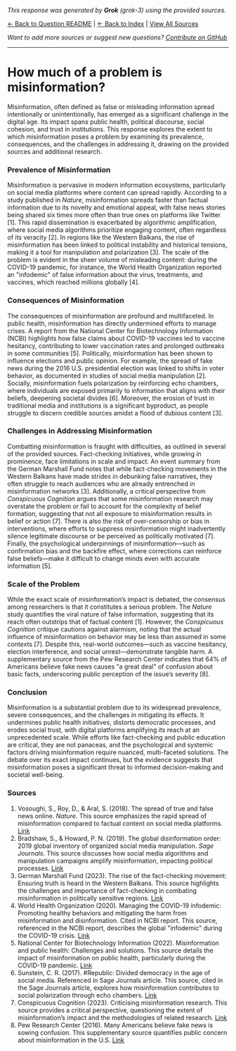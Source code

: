 <!-- 
Generated by: grok
Model: grok-3
Prompt type: sources
Generated at: 2025-06-12T20:10:30.008599
-->

*This response was generated by **Grok** (grok-3) using the provided sources.*

[← Back to Question README](README.md) | [← Back to Index](../README.md) | [View All Sources](../allsources.md)

*Want to add more sources or suggest new questions? [Contribute on GitHub](https://github.com/justinwest/SuggestedSources)*

---

# How much of a problem is misinformation?

Misinformation, often defined as false or misleading information spread intentionally or unintentionally, has emerged as a significant challenge in the digital age. Its impact spans public health, political discourse, social cohesion, and trust in institutions. This response explores the extent to which misinformation poses a problem by examining its prevalence, consequences, and the challenges in addressing it, drawing on the provided sources and additional research.

### Prevalence of Misinformation
Misinformation is pervasive in modern information ecosystems, particularly on social media platforms where content can spread rapidly. According to a study published in *Nature*, misinformation spreads faster than factual information due to its novelty and emotional appeal, with false news stories being shared six times more often than true ones on platforms like Twitter [1]. This rapid dissemination is exacerbated by algorithmic amplification, where social media algorithms prioritize engaging content, often regardless of its veracity [2]. In regions like the Western Balkans, the rise of misinformation has been linked to political instability and historical tensions, making it a tool for manipulation and polarization [3]. The scale of the problem is evident in the sheer volume of misleading content: during the COVID-19 pandemic, for instance, the World Health Organization reported an "infodemic" of false information about the virus, treatments, and vaccines, which reached millions globally [4].

### Consequences of Misinformation
The consequences of misinformation are profound and multifaceted. In public health, misinformation has directly undermined efforts to manage crises. A report from the National Center for Biotechnology Information (NCBI) highlights how false claims about COVID-19 vaccines led to vaccine hesitancy, contributing to lower vaccination rates and prolonged outbreaks in some communities [5]. Politically, misinformation has been shown to influence elections and public opinion. For example, the spread of fake news during the 2016 U.S. presidential election was linked to shifts in voter behavior, as documented in studies of social media manipulation [2]. Socially, misinformation fuels polarization by reinforcing echo chambers, where individuals are exposed primarily to information that aligns with their beliefs, deepening societal divides [6]. Moreover, the erosion of trust in traditional media and institutions is a significant byproduct, as people struggle to discern credible sources amidst a flood of dubious content [3].

### Challenges in Addressing Misinformation
Combatting misinformation is fraught with difficulties, as outlined in several of the provided sources. Fact-checking initiatives, while growing in prominence, face limitations in scale and impact. An event summary from the German Marshall Fund notes that while fact-checking movements in the Western Balkans have made strides in debunking false narratives, they often struggle to reach audiences who are already entrenched in misinformation networks [3]. Additionally, a critical perspective from *Conspicuous Cognition* argues that some misinformation research may overstate the problem or fail to account for the complexity of belief formation, suggesting that not all exposure to misinformation results in belief or action [7]. There is also the risk of over-censorship or bias in interventions, where efforts to suppress misinformation might inadvertently silence legitimate discourse or be perceived as politically motivated [7]. Finally, the psychological underpinnings of misinformation—such as confirmation bias and the backfire effect, where corrections can reinforce false beliefs—make it difficult to change minds even with accurate information [5].

### Scale of the Problem
While the exact scale of misinformation’s impact is debated, the consensus among researchers is that it constitutes a serious problem. The *Nature* study quantifies the viral nature of false information, suggesting that its reach often outstrips that of factual content [1]. However, the *Conspicuous Cognition* critique cautions against alarmism, noting that the actual influence of misinformation on behavior may be less than assumed in some contexts [7]. Despite this, real-world outcomes—such as vaccine hesitancy, election interference, and social unrest—demonstrate tangible harm. A supplementary source from the Pew Research Center indicates that 64% of Americans believe fake news causes "a great deal" of confusion about basic facts, underscoring public perception of the issue’s severity [8].

### Conclusion
Misinformation is a substantial problem due to its widespread prevalence, severe consequences, and the challenges in mitigating its effects. It undermines public health initiatives, distorts democratic processes, and erodes social trust, with digital platforms amplifying its reach at an unprecedented scale. While efforts like fact-checking and public education are critical, they are not panaceas, and the psychological and systemic factors driving misinformation require nuanced, multi-faceted solutions. The debate over its exact impact continues, but the evidence suggests that misinformation poses a significant threat to informed decision-making and societal well-being.

### Sources
1. Vosoughi, S., Roy, D., & Aral, S. (2018). The spread of true and false news online. *Nature*. This source emphasizes the rapid spread of misinformation compared to factual content on social media platforms. [Link](https://www.nature.com/articles/s41586-024-07417-w)
2. Bradshaw, S., & Howard, P. N. (2019). The global disinformation order: 2019 global inventory of organized social media manipulation. *Sage Journals*. This source discusses how social media algorithms and manipulation campaigns amplify misinformation, impacting political processes. [Link](https://journals.sagepub.com/doi/full/10.1177/20563051221150412)
3. German Marshall Fund (2023). The rise of the fact-checking movement: Ensuring truth is heard in the Western Balkans. This source highlights the challenges and importance of fact-checking in combating misinformation in politically sensitive regions. [Link](https://www.gmfus.org/event/rise-fact-checking-movement-ensuring-truth-heard-western-balkans)
4. World Health Organization (2020). Managing the COVID-19 infodemic: Promoting healthy behaviors and mitigating the harm from misinformation and disinformation. Cited in NCBI report. This source, referenced in the NCBI report, describes the global "infodemic" during the COVID-19 crisis. [Link](https://www.ncbi.nlm.nih.gov/books/NBK572171/)
5. National Center for Biotechnology Information (2022). Misinformation and public health: Challenges and solutions. This source details the impact of misinformation on public health, particularly during the COVID-19 pandemic. [Link](https://www.ncbi.nlm.nih.gov/books/NBK572171/)
6. Sunstein, C. R. (2017). #Republic: Divided democracy in the age of social media. Referenced in Sage Journals article. This source, cited in the Sage Journals article, explores how misinformation contributes to social polarization through echo chambers. [Link](https://journals.sagepub.com/doi/full/10.1177/20563051221150412)
7. Conspicuous Cognition (2023). Criticising misinformation research. This source provides a critical perspective, questioning the extent of misinformation’s impact and the methodologies of related research. [Link](https://www.conspicuouscognition.com/p/criticising-misinformation-research)
8. Pew Research Center (2016). Many Americans believe fake news is sowing confusion. This supplementary source quantifies public concern about misinformation in the U.S. [Link](https://www.pewresearch.org/journalism/2016/12/15/many-americans-believe-fake-news-is-sowing-confusion/)